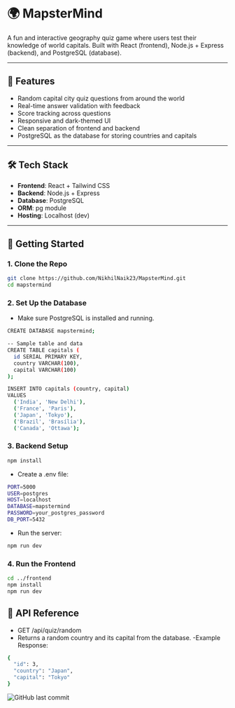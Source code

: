 # 🌍 MapsterMind

A fun and interactive geography quiz game where users test their knowledge of world capitals. Built with React (frontend), Node.js + Express (backend), and PostgreSQL (database).

---

## 🚀 Features

- Random capital city quiz questions from around the world
- Real-time answer validation with feedback
- Score tracking across questions
- Responsive and dark-themed UI
- Clean separation of frontend and backend
- PostgreSQL as the database for storing countries and capitals

---

## 🛠️ Tech Stack

- **Frontend**: React + Tailwind CSS
- **Backend**: Node.js + Express
- **Database**: PostgreSQL
- **ORM**: pg module
- **Hosting**: Localhost (dev)


---

## 🧪 Getting Started

### 1. Clone the Repo
```bash
git clone https://github.com/NikhilNaik23/MapsterMind.git
cd mapstermind
```

### 2. Set Up the Database
- Make sure PostgreSQL is installed and running.
```bash
CREATE DATABASE mapstermind;

-- Sample table and data
CREATE TABLE capitals (
  id SERIAL PRIMARY KEY,
  country VARCHAR(100),
  capital VARCHAR(100)
);

INSERT INTO capitals (country, capital)
VALUES 
  ('India', 'New Delhi'),
  ('France', 'Paris'),
  ('Japan', 'Tokyo'),
  ('Brazil', 'Brasília'),
  ('Canada', 'Ottawa');

```

### 3. Backend Setup
```bash
npm install
```

- Create a .env file:
```bash
PORT=5000
USER=postgres
HOST=localhost
DATABASE=mapstermind
PASSWORD=your_postgres_password
DB_PORT=5432
```
- Run the server:
```bash
npm run dev
```

### 4. Run the Frontend
```bash
cd ../frontend
npm install
npm run dev
```
## 🔁 API Reference
- GET /api/quiz/random
- Returns a random country and its capital from the database.
-Example Response:
```bash
{
  "id": 3,
  "country": "Japan",
  "capital": "Tokyo"
}
```

![GitHub last commit](https://img.shields.io/github/last-commit/NikhilNaik23/MapsterMind)
